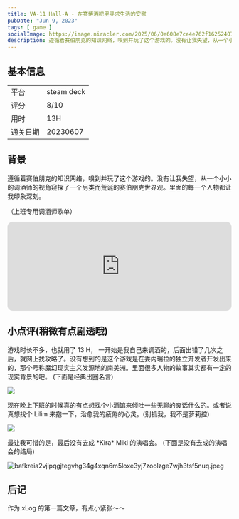 ```yaml
---
title: VA-11 Hall-A - 在赛博酒吧里寻求生活的安慰
pubDate: "Jun 9, 2023"
tags: [ game ]
socialImage: https://image.niracler.com/2025/06/0e608e7ce4e762f162524078893e04ea.jpeg
description: 遵循着赛伯朋克的知识网络，嗅到并玩了这个游戏的。没有让我失望，从一个小小的调酒师的视角窥探了一个另类而荒诞的赛伯朋克世界观。
---
```


## 基本信息

|          |     |
| -------- | --- |
| 平台     | steam deck    |
| 评分     |  8/10   |
| 用时     |  13H   |
| 通关日期 |  20230607   |

## 背景

遵循着赛伯朋克的知识网络，嗅到并玩了这个游戏的。没有让我失望，从一个小小的调酒师的视角窥探了一个另类而荒诞的赛伯朋克世界观。里面的每一个人物都让我印象深刻。

（上班专用调酒师歌单）
<iframe style="border-radius:12px" src="https://open.spotify.com/embed/album/666rsOsL45p68o5BzooByj?utm_source=generator" width="100%" height="200" frameBorder="0" allowfullscreen="" allow="autoplay; clipboard-write; encrypted-media; fullscreen; picture-in-picture" loading="lazy"></iframe>

## 小点评(稍微有点剧透哦)

游戏时长不多，也就用了 13 H， 一开始是我自己来调酒的，后面出错了几次之后，就网上找攻略了。没有想到的是这个游戏是在委内瑞拉的独立开发者开发出来的，那个号称魔幻现实主义发源地的南美洲。里面很多人物的故事其实都有一定的现实背景的吧。
(下面是经典出圈名言)

![](https://image.niracler.com/2025/06/c218dd7f96b63eb3cb75a6694f4c779b.jpeg)

现在晚上下班的时候真的有点想找个小酒馆来倾吐一些无聊的废话什么的。或者说真想找个 Lilim 来抱一下，治愈我的疲倦的心灵。(别抓我，我不是萝莉控)

![](https://image.niracler.com/2025/06/cc45c3ac050588dee35ae874396ee090.jpeg)

最让我可惜的是，最后没有去成 \*Kira\* Miki 的演唱会。
(下面是没有去成的演唱会的结局)

![bafkreia2vjipqgjtegvhg34g4xqn6m5loxe3yj7zoolzge7wjh3tsf5nuq.jpeg](https://image.niracler.com/2025/06/8ba58d6b964fdb41761b5d05bf8b2de9.jpeg)

## 后记

作为 xLog 的第一篇文章，有点小紧张～～
